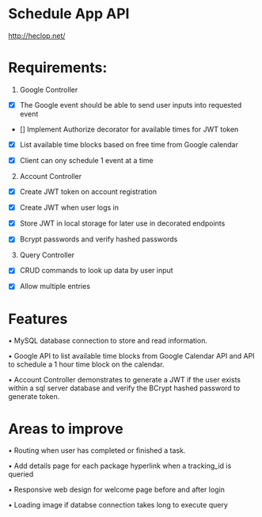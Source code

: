 # Schedule App API

http://heclop.net/

# Requirements:

1. Google Controller

  * [x] The Google event should be able to send user inputs into requested event

  * [] Implement Authorize decorator for available times for JWT token

  * [x] List available time blocks based on free time from Google calendar

  * [x] Client can ony schedule 1 event at a time

2. Account Controller

  * [x] Create JWT token on account registration

  * [x] Create JWT when user logs in

  * [x] Store JWT in local storage for later use in decorated endpoints

  * [x] Bcrypt passwords and verify hashed passwords

3. Query Controller

  * [X] CRUD commands to look up data by user input

  * [x] Allow multiple entries

# Features
• MySQL database connection to store and read information.

• Google API to list available time blocks from Google Calendar API and API to schedule a 1 hour time block on the calendar.

• Account Controller demonstrates to generate a JWT if the user exists within a sql server database and verify the BCrypt hashed password to generate token.

# Areas to improve
• Routing when user has completed or finished a task.

• Add details page for each package hyperlink when a tracking_id is queried

• Responsive web design for welcome page before and after login

• Loading image if databse connection takes long to execute query

  
